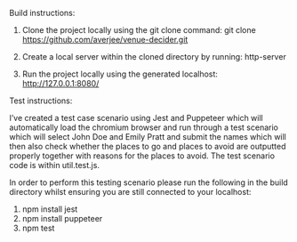 Build instructions:

1) Clone the project locally using the git clone command:
git clone https://github.com/averjee/venue-decider.git

2) Create a local server within the cloned directory by running:
http-server

3) Run the project locally using the generated localhost:
http://127.0.0.1:8080/

Test instructions:

I’ve created a test case scenario using Jest and Puppeteer which will automatically load the chromium browser and run through a test scenario which will select John Doe and Emily Pratt and submit the names which will then also check whether the places to go and places to avoid are outputted properly together with reasons for the places to avoid.  The test scenario code is within util.test.js.

In order to perform this testing scenario please run the following in the build directory whilst ensuring you are still connected to your localhost:

1) npm install jest
2) npm install puppeteer
3) npm test
